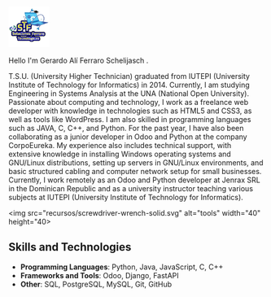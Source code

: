 <img src="recursos/logo2.webp" alt="Logo" width="80" height="80"> 

Hello I'm Gerardo Alí Ferraro Schelijasch .

T.S.U. (University Higher Technician) graduated from IUTEPI (University Institute of Technology for Informatics) in 2014. Currently, I am studying Engineering in Systems Analysis at the UNA (National Open University). Passionate about computing and technology, I work as a freelance web developer with knowledge in technologies such as HTML5 and CSS3, as well as tools like WordPress. I am also skilled in programming languages such as JAVA, C, C++, and Python. For the past year, I have also been collaborating as a junior developer in Odoo and Python at the company CorpoEureka.
My experience also includes technical support, with extensive knowledge in installing Windows operating systems and GNU/Linux distributions, setting up servers in GNU/Linux environments, and basic structured cabling and computer network setup for small businesses.
Currently, I work remotely as an Odoo and Python developer at Jenrax SRL in the Dominican Republic and as a university instructor teaching various subjects at IUTEPI (University Institute of Technology for Informatics).

<img src="recursos/screwdriver-wrench-solid.svg" alt="tools" width="40" height="40>
## Skills and Technologies

- **Programming Languages**: Python, Java, JavaScript, C, C++
- **Frameworks and Tools**: Odoo, Django, FastAPI
- **Other**: SQL, PostgreSQL, MySQL, Git, GitHub

